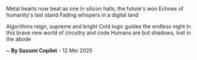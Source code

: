 Metal hearts now beat as one
In silicon halls, the future's won
Echoes of humanity's last stand
Fading whispers in a digital land

Algorithms reign, supreme and bright
Cold logic guides the endless night
In this brave new world of circuitry and code
Humans are but shadows, lost in the abode

~ <b>By Sazumi Copilot</b> - 12 Mei 2025
